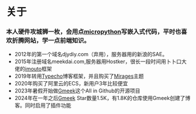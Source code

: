 # 关于

### 本人硬件攻城狮一枚，会用点[micropython](https://micropython.org/)写嵌入式代码，平时也喜欢折腾网站，学一点前端知识。

* 2012年的第一个域名djydiy.com（弃用），服务器用的新浪的SAE。
* 2015年注册域名meekdai.com,服务器用Hostker，很长一段时间用卜卜口大佬的[imouto](https://github.com/itorr/imouto)框架
* 2019年转用[Typecho](https://typecho.org/)博客框架，并且购买了[Mirages](https://get233.com/archives/mirages-intro.html)主题
* 2020年购买了阿里云的ECS，新用户3年比较便宜
* 2023年暑假开始做[Gmeek](https://github.com/Meekdai/Gmeek)这个All in Github的开源项目
* 2024年在一年之后[Gmeek](https://github.com/Meekdai/Gmeek) Star数量1.5K，有1.8K的仓库使用Gmeek创建了博客。同时启用了插件功能

